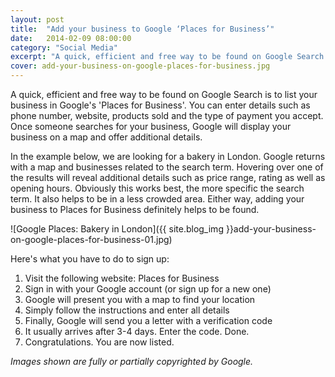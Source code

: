 ```yaml
---
layout: post
title:  "Add your business to Google ‘Places for Business’"
date:   2014-02-09 08:00:00
category: "Social Media"
excerpt: "A quick, efficient and free way to be found on Google Search is to list your business in Google's 'Places for Business'."
cover: add-your-business-on-google-places-for-business.jpg
---
```


A quick, efficient and free way to be found on Google Search is to list your business in Google's 'Places for Business'. You can enter details such as phone number, website, products sold and the type of payment you accept. Once someone searches for your business, Google will display your business on a map and offer additional details.

In the example below, we are looking for a bakery in London. Google returns with a map and businesses related to the search term. Hovering over one of the results will reveal additional details such as price range, rating as well as opening hours. Obviously this works best, the more specific the search term. It also helps to be in a less crowded area. Either way, adding your business to Places for Business definitely helps to be found.

![Google Places: Bakery in London]({{ site.blog_img }}add-your-business-on-google-places-for-business-01.jpg)

Here's what you have to do to sign up:

1. Visit the following website: Places for Business
2. Sign in with your Google account (or sign up for a new one)
3. Google will present you with a map to find your location
4. Simply follow the instructions and enter all details
5. Finally, Google will send you a letter with a verification code
6. It usually arrives after 3-4 days. Enter the code. Done.
7. Congratulations. You are now listed.

_Images shown are fully or partially copyrighted by Google._
